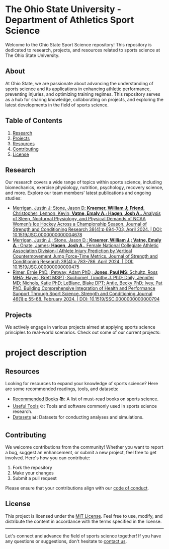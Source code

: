 # The Ohio State University - Department of Athletics Sport Science

Welcome to the Ohio State Sport Science repository! This repository is dedicated to research, projects, and resources related to sports science at The Ohio State University.

## About

At Ohio State, we are passionate about advancing the understanding of sports science and its applications in enhancing athletic performance, preventing injuries, and optimizing training regimes. This repository serves as a hub for sharing knowledge, collaborating on projects, and exploring the latest developments in the field of sports science.

## Table of Contents

1. [Research](#research)
2. [Projects](#projects)
3. [Resources](#resources)
4. [Contributing](#contributing)
5. [License](#license)

## Research

Our research covers a wide range of topics within sports science, including biomechanics, exercise physiology, nutrition, psychology, recovery science, and more. Explore our team members' latest publications and ongoing studies:

- [Merrigan, Justin J; Stone, Jason D; **Kraemer, William J; Friend**, Christopher; Lennon, Kevin; **Vatne, Emaly A.; Hagen, Josh A.**. Analysis of Sleep, Nocturnal Physiology, and Physical Demands of NCAA Women’s Ice Hockey Across a Championship Season. Journal of Strength and Conditioning Research 38(4):p 694-703, April 2024. | DOI: 10.1519/JSC.0000000000004678](https://journals.lww.com/nsca-jscr/abstract/2024/04000/analysis_of_sleep,_nocturnal_physiology,_and.9.aspx?context=latestarticles)
- [Merrigan, Justin J.; Stone, Jason D.; **Kraemer, William J.; Vatne, Emaly A.**; Onate, James; **Hagen, Josh A.**. Female National Collegiate Athletic Association Division-I Athlete Injury Prediction by Vertical Countermovement Jump Force-Time Metrics. Journal of Strength and Conditioning Research 38(4):p 783-786, April 2024. | DOI: 10.1519/JSC.000000000000475](https://journals.lww.com/nsca-jscr/abstract/2024/04000/female_national_collegiate_athletic_association.20.aspx)
- [Rimer, Ernie PhD,; Petway, Adam PhD,; **Jones, Paul MS**; Schultz, Ross MHA; Hayes, Brett MSPT; Suchomel, Timothy J. PhD; Daily, Jennifer MD; Nichols, Katie PhD; LeBlanc, Blake DPT; Antle, Becky PhD; Ivey, Pat PhD. Building Comprehensive Integration of Health and Performance Support Through Sport Science. Strength and Conditioning Journal 46(1):p 55-68, February 2024. | DOI: 10.1519/SSC.0000000000000794](https://journals.lww.com/nsca-scj/fulltext/2024/02000/building_comprehensive_integration_of_health_and.6.aspx?casa_token=G_yFwmIlT2sAAAAA:Hm46JQ33ncSrOwZ9bVmLJU110qimwOEmpv8dhCrOyO_1I45j79e2gdXjK5uUyY8im4dgzTks1uGzKVW-NyVioA)

## Projects

We actively engage in various projects aimed at applying sports science principles to real-world scenarios. Check out some of our current projects:

# project description

## Resources

Looking for resources to expand your knowledge of sports science? Here are some recommended readings, tools, and datasets:

- [Recommended Books](link_to_books) 📚: A list of must-read books on sports science.
- [Useful Tools](link_to_tools) ⚙️: Tools and software commonly used in sports science research.
- [Datasets](link_to_datasets) 📊: Datasets for conducting analyses and simulations.

## Contributing

We welcome contributions from the community! Whether you want to report a bug, suggest an enhancement, or submit a new project, feel free to get involved. Here's how you can contribute:

1. Fork the repository
2. Make your changes
3. Submit a pull request

Please ensure that your contributions align with our [code of conduct](link_to_code_of_conduct).

## License

This project is licensed under the [MIT License](LICENSE). Feel free to use, modify, and distribute the content in accordance with the terms specified in the license.

---

Let's connect and advance the field of sports science together! If you have any questions or suggestions, don't hesitate to [contact us](mailto:email@example.com).
